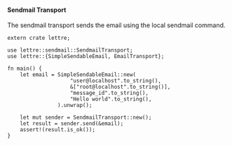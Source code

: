 #### Sendmail Transport

The sendmail transport sends the email using the local sendmail command.

```rust,no_run
extern crate lettre;

use lettre::sendmail::SendmailTransport;
use lettre::{SimpleSendableEmail, EmailTransport};

fn main() {
    let email = SimpleSendableEmail::new(
                    "user@localhost".to_string(),
                    &["root@localhost".to_string()],
                    "message_id".to_string(),
                    "Hello world".to_string(),
                ).unwrap();
    
    let mut sender = SendmailTransport::new();
    let result = sender.send(&email);
    assert!(result.is_ok());
}
```
